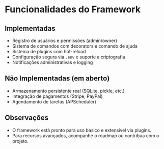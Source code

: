 # Funcionalidades do Framework

## Implementadas

- Registro de usuários e permissões (admin/owner)
- Sistema de comandos com decorators e comando de ajuda
- Sistema de plugins com hot-reload
- Configuração segura via `.env` e suporte a criptografia
- Notificações administrativas e logging

## Não Implementadas (em aberto)

- Armazenamento persistente real (SQLite, pickle, etc.)
- Integração de pagamentos (Stripe, PayPal)
- Agendamento de tarefas (APScheduler)

## Observações

- O framework está pronto para uso básico e extensível via plugins.
- Para recursos avançados, acompanhe o roadmap ou contribua com o projeto. 